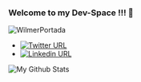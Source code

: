 ### Welcome to my Dev-Space !!! 👋

![WilmerPortada](https://user-images.githubusercontent.com/60499569/163696844-3243882f-ed86-4cf6-bfb7-af858ae138b4.png)

- [![Twitter URL](https://img.shields.io/twitter/url/https/twitter.com/wdiazplus.svg?style=social&label=Follow%20%40wdiazplus)](https://twitter.com/wdiazplus)
- [![Linkedin URL](https://shields.io/badge/WilmerDiaz-LinkedIn-blue)](https://www.linkedin.com/in/wdiazplus/)


![My Github Stats](https://github-readme-stats.vercel.app/api?username=wdiazplus&show_icons=true&theme=dark)


